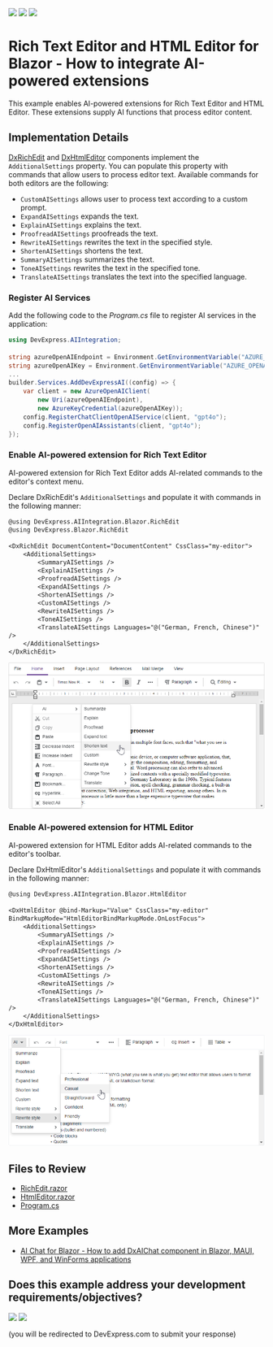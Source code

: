 <!-- default badges list -->
[![](https://img.shields.io/badge/Open_in_DevExpress_Support_Center-FF7200?style=flat-square&logo=DevExpress&logoColor=white)](https://supportcenter.devexpress.com/ticket/details/T1251646)
[![](https://img.shields.io/badge/📖_How_to_use_DevExpress_Examples-e9f6fc?style=flat-square)](https://docs.devexpress.com/GeneralInformation/403183)
[![](https://img.shields.io/badge/💬_Leave_Feedback-feecdd?style=flat-square)](#does-this-example-address-your-development-requirementsobjectives)
<!-- default badges end -->
# Rich Text Editor and HTML Editor for Blazor - How to integrate AI-powered extensions

This example enables AI-powered extensions for Rich Text Editor and HTML Editor. These extensions supply AI functions that process editor content.

## Implementation Details

[DxRichEdit](https://docs.devexpress.com/Blazor/DevExpress.Blazor.RichEdit.DxRichEdit) and [DxHtmlEditor](https://docs.devexpress.com/Blazor/DevExpress.Blazor.DxHtmlEditor) components implement the `AdditionalSettings` property. You can populate this property with commands that allow users to process editor text. Available commands for both editors are the following:

* `CustomAISettings` allows user to process text according to a custom prompt.
* `ExpandAISettings` expands the text.
* `ExplainAISettings` explains the text.
* `ProofreadAISettings` proofreads the text.
* `RewriteAISettings` rewrites the text in the specified style.
* `ShortenAISettings` shortens the text.
* `SummaryAISettings` summarizes the text.
* `ToneAISettings` rewrites the text in the specified tone.
* `TranslateAISettings` translates the text into the specified language.

### Register AI Services

Add the following code to the _Program.cs_ file to register AI services in the application:

```cs
using DevExpress.AIIntegration;

string azureOpenAIEndpoint = Environment.GetEnvironmentVariable("AZURE_OPENAI_ENDPOINT");
string azureOpenAIKey = Environment.GetEnvironmentVariable("AZURE_OPENAI_API_KEY");
...
builder.Services.AddDevExpressAI((config) => {
    var client = new AzureOpenAIClient(
        new Uri(azureOpenAIEndpoint),
        new AzureKeyCredential(azureOpenAIKey));
    config.RegisterChatClientOpenAIService(client, "gpt4o");
    config.RegisterOpenAIAssistants(client, "gpt4o");
});
```

### Enable AI-powered extension for Rich Text Editor 

AI-powered extension for Rich Text Editor adds AI-related commands to the editor's context menu. 

Declare DxRichEdit's `AdditionalSettings` and populate it with commands in the following manner:

```razor
@using DevExpress.AIIntegration.Blazor.RichEdit
@using DevExpress.Blazor.RichEdit

<DxRichEdit DocumentContent="DocumentContent" CssClass="my-editor">
    <AdditionalSettings>
        <SummaryAISettings />
        <ExplainAISettings />
        <ProofreadAISettings />
        <ExpandAISettings />
        <ShortenAISettings />
        <CustomAISettings />
        <RewriteAISettings />
        <ToneAISettings />
        <TranslateAISettings Languages="@("German, French, Chinese")" />
    </AdditionalSettings>
</DxRichEdit>
```

![](richedit.png)

### Enable AI-powered extension for HTML Editor

AI-powered extension for HTML Editor adds AI-related commands to the editor's toolbar. 

Declare DxHtmlEditor's `AdditionalSettings` and populate it with commands in the following manner:

```razor
@using DevExpress.AIIntegration.Blazor.HtmlEditor

<DxHtmlEditor @bind-Markup="Value" CssClass="my-editor" BindMarkupMode="HtmlEditorBindMarkupMode.OnLostFocus">
    <AdditionalSettings>
        <SummaryAISettings />
        <ExplainAISettings />
        <ProofreadAISettings />
        <ExpandAISettings />
        <ShortenAISettings />
        <CustomAISettings />
        <RewriteAISettings />
        <ToneAISettings />
        <TranslateAISettings Languages="@("German, French, Chinese")" />
    </AdditionalSettings>
</DxHtmlEditor>
```

![](htmleditor.png)

## Files to Review

* [RichEdit.razor](./CS/DevExpress.AI.Samples.Blazor.Editors/Components/Pages/RichEdit.razor)
* [HtmlEditor.razor](./CS/DevExpress.AI.Samples.Blazor.Editors/Components/Pages/HtmlEditor.razor)
* [Program.cs](./CS/DevExpress.AI.Samples.Blazor.Editors/Program.cs)

<!-- add later
## Documentation

- link
- link
-->

## More Examples

* [AI Chat for Blazor - How to add DxAIChat component in Blazor, MAUI, WPF, and WinForms applications](https://github.com/DevExpress-Examples/devexpress-ai-chat-samples)

<!-- feedback -->
## Does this example address your development requirements/objectives?

[<img src="https://www.devexpress.com/support/examples/i/yes-button.svg"/>](https://www.devexpress.com/support/examples/survey.xml?utm_source=github&utm_campaign=blazor-ai-integration-to-text-editors&~~~was_helpful=yes) [<img src="https://www.devexpress.com/support/examples/i/no-button.svg"/>](https://www.devexpress.com/support/examples/survey.xml?utm_source=github&utm_campaign=blazor-ai-integration-to-text-editors&~~~was_helpful=no)

(you will be redirected to DevExpress.com to submit your response)
<!-- feedback end -->
